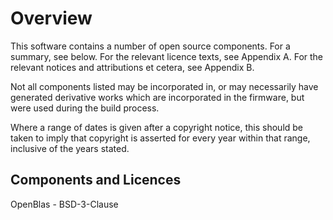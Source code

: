 # Overview

This software contains a number of open source components. For a summary, see 
below. For the relevant licence texts, see Appendix A. For the relevant notices 
and attributions et cetera, see Appendix B.

Not all components listed may be incorporated in, or may necessarily have 
generated derivative works which are incorporated in the firmware, but were 
used during the build process.

Where a range of dates is given after a copyright notice, this should be taken 
to imply that copyright is asserted for every year within that range, inclusive 
of the years stated.

## Components and Licences

OpenBlas - BSD-3-Clause

